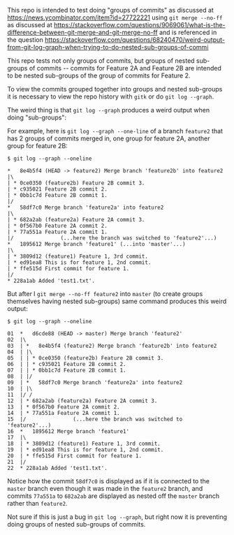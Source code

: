 This repo is intended to test doing "groups of commits" as discussed at https://news.ycombinator.com/item?id=27722221 using `git merge --no-ff` as discussed at https://stackoverflow.com/questions/9069061/what-is-the-difference-between-git-merge-and-git-merge-no-ff and is referenced in the question https://stackoverflow.com/questions/68240470/weird-output-from-git-log-graph-when-trying-to-do-nested-sub-groups-of-commi

This repo tests not only groups of commits, but groups of nested sub-groups of commits -- commits for Feature 2A and Feature 2B are intended to be nested sub-groups of the group of commits for Feature 2.

To view the commits grouped together into groups and nested sub-groups it is necessary to view the repo history with `gitk` or do `git log --graph`.


The weird thing is that `git log --graph` produces a weird output when doing "sub-groups":

For example, here is `git log --graph --one-line` of a branch `feature2` that has 2 groups of commits merged in, one group for feature 2A, another group for feature 2B:

```
$ git log --graph --oneline

*   8e4b5f4 (HEAD -> feature2) Merge branch 'feature2b' into feature2
|\  
| * 0ce0350 (feature2b) Feature 2B commit 3.
| * c935021 Feature 2B commit 2.
| * 0bb1c7d Feature 2B commit 1.
|/  
*   58df7c0 Merge branch 'feature2a' into feature2
|\  
| * 682a2ab (feature2a) Feature 2A commit 3.
| * 0f567b0 Feature 2A commit 2.
| * 77a551a Feature 2A commit 1.
|/               (...here the branch was switched to 'feature2'...)
*   1895612 Merge branch 'feature1' (...into 'master'...)
|\  
| * 3809d12 (feature1) Feature 1, 3rd commit.
| * ed91ea8 This is for feature 1, 2nd commit.
| * ffe515d First commit for feature 1.
|/  
* 228a1ab Added 'test1.txt'.
```

But after I `git merge --no-ff feature2` into `master` (to create groups themselves having nested sub-groups) same command produces this weird output:

```
$ git log --graph --oneline

01  *   d6cde88 (HEAD -> master) Merge branch 'feature2'
02  |\  
03  | *   8e4b5f4 (feature2) Merge branch 'feature2b' into feature2
04  | |\  
05  | | * 0ce0350 (feature2b) Feature 2B commit 3.
06  | | * c935021 Feature 2B commit 2.
07  | | * 0bb1c7d Feature 2B commit 1.
08  | |/  
09  | *   58df7c0 Merge branch 'feature2a' into feature2
10  | |\  
11  |/ /  
12  | * 682a2ab (feature2a) Feature 2A commit 3.
13  | * 0f567b0 Feature 2A commit 2.
14  | * 77a551a Feature 2A commit 1.
15  |/               (...here the branch was switched to 'feature2'...)
16  *   1895612 Merge branch 'feature1'
17  |\  
18  | * 3809d12 (feature1) Feature 1, 3rd commit.
19  | * ed91ea8 This is for feature 1, 2nd commit.
20  | * ffe515d First commit for feature 1.
21  |/  
22  * 228a1ab Added 'test1.txt'.
```

Notice how the commit `58df7c0` is displayed as if it is connected to the `master` branch even though it was made in the `feature2` branch, and commits `77a551a` to `682a2ab` are displayed as nested off the `master` branch rather than `feature2`.

Not sure if this is just a bug in `git log --graph`, but right now it is preventing doing groups of nested sub-groups of commits.

